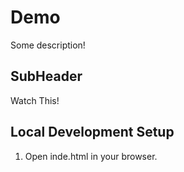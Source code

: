 # Demo

Some description!

## SubHeader

Watch This!

## Local Development Setup

1. Open inde.html in your browser.
